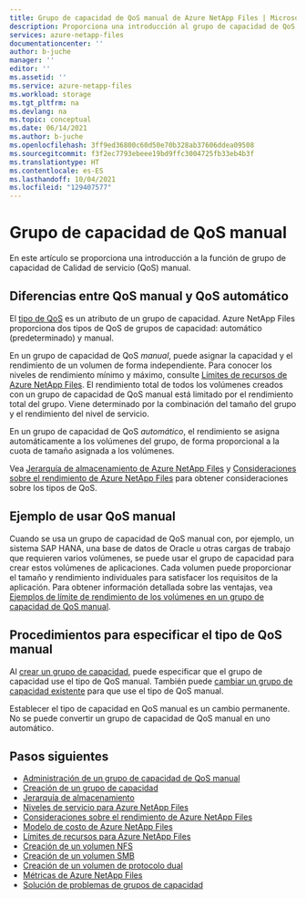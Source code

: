 ```yaml
---
title: Grupo de capacidad de QoS manual de Azure NetApp Files | Microsoft Docs
description: Proporciona una introducción al grupo de capacidad de QoS manual y referencias para obtener información adicional.
services: azure-netapp-files
documentationcenter: ''
author: b-juche
manager: ''
editor: ''
ms.assetid: ''
ms.service: azure-netapp-files
ms.workload: storage
ms.tgt_pltfrm: na
ms.devlang: na
ms.topic: conceptual
ms.date: 06/14/2021
ms.author: b-juche
ms.openlocfilehash: 3ff9ed36800c60d50e70b328ab37606ddea09508
ms.sourcegitcommit: f3f2ec7793ebeee19bd9ffc3004725fb33eb4b3f
ms.translationtype: HT
ms.contentlocale: es-ES
ms.lasthandoff: 10/04/2021
ms.locfileid: "129407577"
---
```

# <a name="manual-qos-capacity-pool"></a>Grupo de capacidad de QoS manual

En este artículo se proporciona una introducción a la función de grupo de capacidad de Calidad de servicio (QoS) manual.

## <a name="how-manual-qos-differs-from-auto-qos"></a>Diferencias entre QoS manual y QoS automático

El [tipo de QoS](azure-netapp-files-understand-storage-hierarchy.md#qos_types) es un atributo de un grupo de capacidad. Azure NetApp Files proporciona dos tipos de QoS de grupos de capacidad: automático (predeterminado) y manual.  

En un grupo de capacidad de QoS *manual*, puede asignar la capacidad y el rendimiento de un volumen de forma independiente. Para conocer los niveles de rendimiento mínimo y máximo, consulte [Límites de recursos de Azure NetApp Files](azure-netapp-files-resource-limits.md#resource-limits). El rendimiento total de todos los volúmenes creados con un grupo de capacidad de QoS manual está limitado por el rendimiento total del grupo. Viene determinado por la combinación del tamaño del grupo y el rendimiento del nivel de servicio. 

En un grupo de capacidad de QoS *automático*, el rendimiento se asigna automáticamente a los volúmenes del grupo, de forma proporcional a la cuota de tamaño asignada a los volúmenes.  

Vea [Jerarquía de almacenamiento de Azure NetApp Files](azure-netapp-files-understand-storage-hierarchy.md) y [Consideraciones sobre el rendimiento de Azure NetApp Files](azure-netapp-files-performance-considerations.md) para obtener consideraciones sobre los tipos de QoS.

## <a name="example-of-using-manual-qos"></a>Ejemplo de usar QoS manual

Cuando se usa un grupo de capacidad de QoS manual con, por ejemplo, un sistema SAP HANA, una base de datos de Oracle u otras cargas de trabajo que requieren varios volúmenes, se puede usar el grupo de capacidad para crear estos volúmenes de aplicaciones.  Cada volumen puede proporcionar el tamaño y rendimiento individuales para satisfacer los requisitos de la aplicación.  Para obtener información detallada sobre las ventajas, vea [Ejemplos de límite de rendimiento de los volúmenes en un grupo de capacidad de QoS manual](azure-netapp-files-service-levels.md#throughput-limit-examples-of-volumes-in-a-manual-qos-capacity-pool).  

## <a name="how-to-specify-the-manual-qos-type"></a>Procedimientos para especificar el tipo de QoS manual

Al [crear un grupo de capacidad](azure-netapp-files-set-up-capacity-pool.md), puede especificar que el grupo de capacidad use el tipo de QoS manual.  También puede [cambiar un grupo de capacidad existente](manage-manual-qos-capacity-pool.md#change-to-qos) para que use el tipo de QoS manual. 

Establecer el tipo de capacidad en QoS manual es un cambio permanente. No se puede convertir un grupo de capacidad de QoS manual en uno automático. 

## <a name="next-steps"></a>Pasos siguientes

* [Administración de un grupo de capacidad de QoS manual](manage-manual-qos-capacity-pool.md)
* [Creación de un grupo de capacidad](azure-netapp-files-set-up-capacity-pool.md)
* [Jerarquía de almacenamiento](azure-netapp-files-understand-storage-hierarchy.md) 
* [Niveles de servicio para Azure NetApp Files](azure-netapp-files-service-levels.md)
* [Consideraciones sobre el rendimiento de Azure NetApp Files](azure-netapp-files-performance-considerations.md)
* [Modelo de costo de Azure NetApp Files](azure-netapp-files-cost-model.md)
* [Límites de recursos para Azure NetApp Files](azure-netapp-files-resource-limits.md)
* [Creación de un volumen NFS](azure-netapp-files-create-volumes.md)
* [Creación de un volumen SMB](azure-netapp-files-create-volumes-smb.md)
* [Creación de un volumen de protocolo dual](create-volumes-dual-protocol.md)
* [Métricas de Azure NetApp Files](azure-netapp-files-metrics.md)
* [Solución de problemas de grupos de capacidad](troubleshoot-capacity-pools.md)
